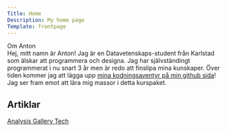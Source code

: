 ```yaml
---
Title: Home
Description: My home page
Template: frontpage
---
```


<!--<img class="index-image" src="image/programming_despair.jpg?w=300">-->

<div class="frontpage-image">
    <div class="frontpage-header">
        Om Anton
    </div>
</div>

<div class="frontpage-about">
    Hej, mitt namn är Anton! Jag är en Datavetenskaps-student från Karlstad som älskar att programmera och designa. Jag har självständingt programmerat i nu snart 3 år men är redo att finslipa mina kunskaper. Över tiden kommer jag att lägga upp <a href="https://github.com/Couil97" class="important">mina kodningsaventyr på min github sida</a>! Jag ser fram emot att lära mig massor i detta kurspaket. 
</div>

<div class="frontpage-seperator"></div>

<div class="frontpage-article-header"><h2>Artiklar</h2></div>

<div class="frontpage-pages">
    <a href="./analysis/index" class="frontpage-article frontpage-article-full">
        Analysis
    </a>
    <a href="gallery" class="frontpage-article">
        Gallery
    </a>
    <a href="./technologies/index" class="frontpage-article">
        Tech
    </a>
</div>